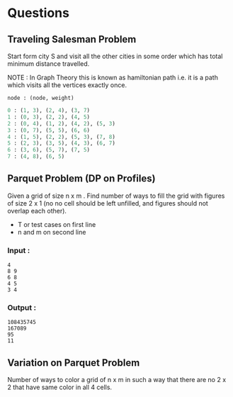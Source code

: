 # Questions

## Traveling Salesman Problem
Start form city S and visit all the other cities in some order which has total minimum distance travelled.

NOTE : In Graph Theory this is known as hamiltonian path i.e. it is a path which visits all the vertices exactly once.

```
node : (node, weight)
```

```py
0 : (1, 3), (2, 4), (3, 7)
1 : (0, 3), (2, 2), (4, 5)
2 : (0, 4), (1, 2), (4, 2), (5, 3)
3 : (0, 7), (5, 5), (6, 6)
4 : (1, 5), (2, 2), (5, 3), (7, 8)
5 : (2, 3), (3, 5), (4, 3), (6, 7)
6 : (3, 6), (5, 7), (7, 5)
7 : (4, 8), (6, 5)
```

## Parquet Problem (DP on Profiles)
Given a grid of size n x m . Find number of ways to fill the grid with figures of size 2 x 1 (no no cell should be left unfilled, and figures should not overlap each other).

- T or test cases on first line
- n and m on second line

### Input :
```
4
8 9
6 8
4 5
3 4
```

### Output :
```
108435745
167089
95
11
```

## Variation on Parquet Problem
Number of ways to color a grid of n x m in such a way that there are no 2 x 2 that have same color in all 4 cells.
